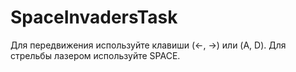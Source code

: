 # SpaceInvadersTask

Для передвижения используйте клавиши (←, →) или (A, D).
Для стрельбы лазером используйте SPACE.